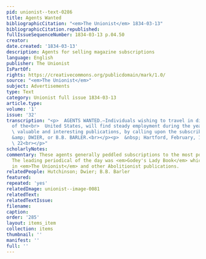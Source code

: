 ```yaml
---
pid: unionist--text-0286
title: Agents Wanted
bibliographicCitation: "<em>The Unionist</em> 1834-03-13"
bibliographicCitation.republished: 
fullIssueSequenceNumber: 1834-03-13 p.04.50
creator: 
date.created: '1834-03-13'
description: Agents for selling magazine subscriptions
language: English
publisher: The Unionist
IsPartOf: 
rights: https://creativecommons.org/publicdomain/mark/1.0/
source: "<em>The Unionist</em>"
subject: Advertisements
type: Text
category: Unionist full issue 1834-03-13
article.type: 
volume: '1'
issue: '32'
transcription: "<p>  AGENTS WANTED.—Individuals wishing to travel in different sections
  of the<br>  United States, will find steady employment during the year, circulating<br>
  \ valuable and interesting publications, by calling upon the subscribers,<br>  HUTCHINSON
  &amp; DWIER, or B.B. BARLER.<br></p><p>  &nbsp; Hartford, February, 1834 –<br>  m6&nbsp;&nbsp;&nbsp;&nbsp;&nbsp;&nbsp;&nbsp;&nbsp;&nbsp;&nbsp;&nbsp;&nbsp;&nbsp;&nbsp;&nbsp;&nbsp;&nbsp;&nbsp;&nbsp;&nbsp;&nbsp;&nbsp;&nbsp;&nbsp;&nbsp;&nbsp;&nbsp;&nbsp;&nbsp;&nbsp;&nbsp;&nbsp;&nbsp;&nbsp;&nbsp;&nbsp;&nbsp;&nbsp;&nbsp;&nbsp;&nbsp;&nbsp;&nbsp;&nbsp;&nbsp;&nbsp;&nbsp;&nbsp;&nbsp;&nbsp;&nbsp;&nbsp;&nbsp;&nbsp;&nbsp;&nbsp;<br>
  \ 22<br></p>"
scholarlyNotes: 
commentary: These agents generally peddled subscriptions to the most popular magazines.
  The leading periodical of the day was <em>Godey's Lady Book</em> which itself advertised
  in <em>The Unionist</em> and other Abolitionist publications.
relatedPeople: Hutchinson; Dwier; B.B. Barler
featured: 
repeated: 'yes'
relatedImage: unionist--image-0081
relatedText: 
relatedTextIssue: 
filename: 
caption: 
order: '285'
layout: items_item
collection: items
thumbnail: ''
manifest: ''
full: ''
---
```

